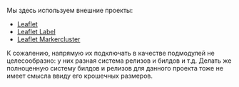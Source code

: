 Мы здесь используем внешние проекты:

* [Leaflet](https://github.com/Leaflet/Leaflet/)
* [Leaflet Label](https://github.com/Leaflet/Leaflet.label)
* [Leaflet Markercluster](https://github.com/Leaflet/Leaflet.markercluster)

К сожалению, напрямую их подключать в качестве подмодулей не целесообразно: у них разная система релизов и билдов и т.д.
Делать же полноценную систему билдов и релизов для данного проекта тоже не имеет смысла ввиду его крошечных размеров.
